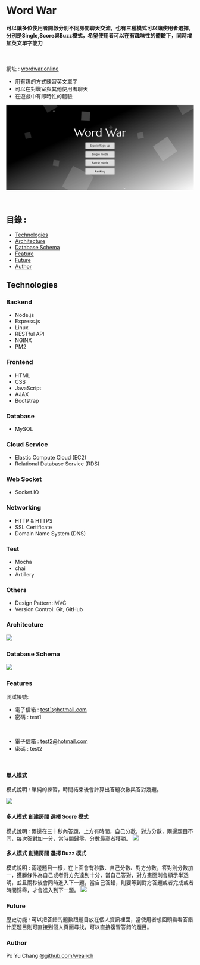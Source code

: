 # Word War
#### 可以讓多位使用者開啟分別不同房間聊天交流，也有三種模式可以讓使用者選擇，分別是Single,Score與Buzz模式，希望使用者可以在有趣味性的體驗下，同時增加英文單字能力
<br>

網址 : [wordwar.online](https://wordwar.online "網址:")

- 用有趣的方式練習英文單字
- 可以在對戰室與其他使用者聊天
- 在遊戲中有即時性的體驗



![](https://github.com/weairch/Gif/blob/master/index.gif)

<br>


## 目錄 :


- [Technologies](https://github.com/weairch/word#technologies "Technologies")
- [Architecture](https://github.com/weairch/word#architecture "Architecture")
- [Database Schema](https://github.com/weairch/word#database-schema "Database Schema")
- [Feature](https://github.com/weairch/word#features "Features")
- [Future](https://github.com/weairch/word#future "Future")
- [Author](https://github.com/weairch/word#author "Author")

## Technologies
### Backend
 - Node.js
 - Express.js
 - Linux
 - RESTful API
 - NGINX
 - PM2

### Frontend
 - HTML
 - CSS
 - JavaScript
 - AJAX
 - Bootstrap

### Database
 - MySQL

### Cloud Service
 - Elastic Compute Cloud (EC2)
 - Relational Database Service (RDS)

### Web Socket
 - Socket.IO

### Networking
 - HTTP & HTTPS
 - SSL Certificate 
 - Domain Name System (DNS)

### Test
- Mocha
- chai
- Artillery

### Others
 - Design Pattern: MVC
 - Version Control: Git, GitHub

### Architecture
![](https://poyu0730.s3-ap-northeast-1.amazonaws.com/%E7%B5%90%E6%A7%8B%E5%9C%96.png)

### Database Schema
![](https://poyu0730.s3-ap-northeast-1.amazonaws.com/%E8%B3%87%E6%96%99%E5%BA%AB%E6%9E%B6%E6%A7%8B.jpg)


### Features

測試帳號:
- 電子信箱 : test1@hotmail.com
- 密碼 : test1
<br>


- 電子信箱 : test2@hotmail.com
- 密碼 : test2

<br>

#### 單人模式
模式說明 : 單純的練習，時間結束後會計算出答題次數與答對幾題。

![](https://github.com/weairch/Gif/blob/master/single.gif)

#### 多人模式 創建房間 選擇 Score 模式
模式說明 : 兩邊在三十秒內答題，上方有時間，自己分數，對方分數，兩邊題目不同，每次答對加一分，當時間歸零，分數最高者獲勝。
![](https://github.com/weairch/Gif/blob/master/score.gif)


#### 多人模式 創建房間 選擇 Buzz 模式
模式說明 : 兩邊題目一樣，在上面會有秒數、自己分數、對方分數，答對則分數加一，獲勝條件為自己或者對方先達到十分，當自己答對，對方畫面則會顯示半透明，並且兩秒後會同時進入下一題，當自己答錯，則要等到對方答題或者完成或者時間歸零，才會進入到下一題。
![](https://github.com/weairch/Gif/blob/master/Buzz.gif)


### Future
歷史功能 : 可以把答錯的題數跟題目放在個人資訊裡面，當使用者想回頭看看答錯什麼題目則可直接到個人頁面尋找，可以直接複習答錯的題目。

### Author

Po Yu Chang [@github.com/weairch](https://github.com/weairch "github.com/weairch")


